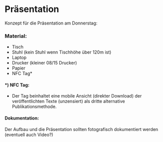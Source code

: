 # Präsentation
Konzept für die Präsentation am Donnerstag:

### Material:
- Tisch
- Stuhl (kein Stuhl wenn Tischhöhe über 120m ist)
- Laptop
- Drucker (kleiner 08/15 Drucker)
- Papier
- NFC Tag*

#### *) NFC Tag:
- Der Tag beinhaltet eine mobile Ansicht (direkter Download) der veröffentlichten Texte (unzensiert) als dritte alternative Publikationsmethode.

#### Dokumentation:
Der Aufbau und die Präsentation sollten fotografisch dokumentiert werden (eventuell auch Video?)
